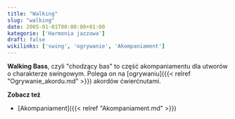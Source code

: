 ```yaml
---
title: "Walking"
slug: "walking"
date: 2005-01-01T00:00:00+01:00
kategorie: ['Harmonia jazzowa']
draft: false
wikilinks: ['swing', 'ogrywanie', 'Akompaniament']
---
```

**Walking Bass**, czyli "chodzący bas" to część akompaniamentu dla
utworów o charakterze swingowym<!-- link nie odnosił się do niczego: 'Walking' ('content/książka/Walking.md') links to 'swing' ('content/książka/swing.md') and that does not exist -->. Polega on na
[ogrywaniu]({{< relref "Ogrywanie_akordu.md" >}}) akordów ćwierćnutami.

**Zobacz też**

  - [Akompaniament]({{< relref "Akompaniament.md" >}})

